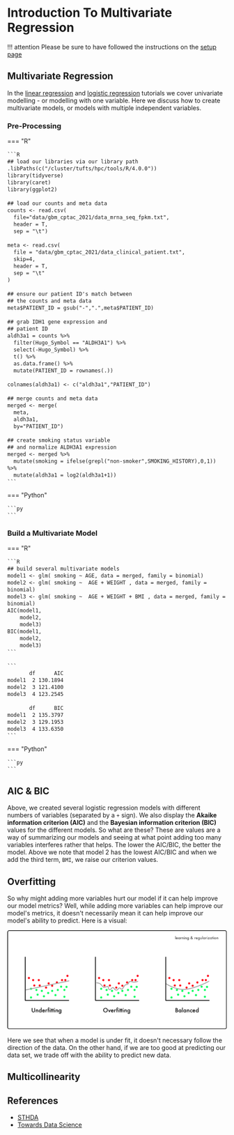# Introduction To Multivariate Regression

!!! attention
    Please be sure to have followed the instructions on the [setup page](../setup.md)
    
## Multivariate Regression

In the [linear regression](linear-model.md) and [logistic regression](logistic-regression.md) tutorials we cover univariate modelling - 
or modelling with one variable. Here we discuss how to create multivariate models, or models with multiple independent variables. 

### Pre-Processing

=== "R"
    
    ```R
    ## load our libraries via our library path
    .libPaths(c("/cluster/tufts/hpc/tools/R/4.0.0"))
    library(tidyverse)
    library(caret)
    library(ggplot2)

    ## load our counts and meta data
    counts <- read.csv(
      file="data/gbm_cptac_2021/data_mrna_seq_fpkm.txt",
      header = T,
      sep = "\t") 

    meta <- read.csv(
      file = "data/gbm_cptac_2021/data_clinical_patient.txt",
      skip=4,
      header = T,
      sep = "\t"
    )

    ## ensure our patient ID's match between 
    ## the counts and meta data
    meta$PATIENT_ID = gsub("-",".",meta$PATIENT_ID)

    ## grab IDH1 gene expression and 
    ## patient ID 
    aldh3a1 = counts %>%
      filter(Hugo_Symbol == "ALDH3A1") %>%
      select(-Hugo_Symbol) %>%
      t() %>%
      as.data.frame() %>%
      mutate(PATIENT_ID = rownames(.))

    colnames(aldh3a1) <- c("aldh3a1","PATIENT_ID")

    ## merge counts and meta data
    merged <- merge(
      meta,
      aldh3a1,
      by="PATIENT_ID")

    ## create smoking status variable
    ## and normalize ALDH3A1 expression
    merged <- merged %>%
      mutate(smoking = ifelse(grepl("non-smoker",SMOKING_HISTORY),0,1)) %>%
      mutate(aldh3a1 = log2(aldh3a1+1))
    ```

=== "Python"

    ```py
    ```
    
### Build a Multivariate Model

=== "R"
    
    ```R
    ## build several multivariate models
    model1 <- glm( smoking ~ AGE, data = merged, family = binomial)
    model2 <- glm( smoking ~  AGE + WEIGHT , data = merged, family = binomial)
    model3 <- glm( smoking ~  AGE + WEIGHT + BMI , data = merged, family = binomial)
    AIC(model1,
        model2,
        model3)
    BIC(model1,
        model2,
        model3)
    ```
    
    ```
           df      AIC
    model1  2 130.1894
    model2  3 121.4100
    model3  4 123.2545
    
           df      BIC
    model1  2 135.3797
    model2  3 129.1953
    model3  4 133.6350
    ```

=== "Python"

    ```py
    ```

## AIC & BIC

Above, we created several logistic regression models with different numbers of variables (separated by a `+` sign). We also display the **Akaike information criterion (AIC)** and the **Bayesian information criterion (BIC)** values for the different models. So what are these? These are values are a way of summarizing our models and seeing at what point adding too many variables interferes rather that helps. The lower the AIC/BIC, the better the model. Above we note that model 2 has the lowest AIC/BIC and when we add the third term, `BMI`, we raise our criterion values. 

## Overfitting

So why might adding more variables hurt our model if it can help improve our model metrics? Well, while adding more variables can help improve our model's metrics, it doesn't necessarily mean it can help improve our model's ability to predict. Here is a visual:

![](images/overfitting.png)

Here we see that when a model is under fit, it doesn't necessary follow the direction of the data. On the other hand, if we are too good at predicting our data set, we trade off with the ability to predict new data. 

## Multicollinearity

## References

- [STHDA](http://www.sthda.com/english/articles/38-regression-model-validation/158-regression-model-accuracy-metrics-r-square-aic-bic-cp-and-more/)
- [Towards Data Science](https://towardsdatascience.com/8-simple-techniques-to-prevent-overfitting-4d443da2ef7d)

